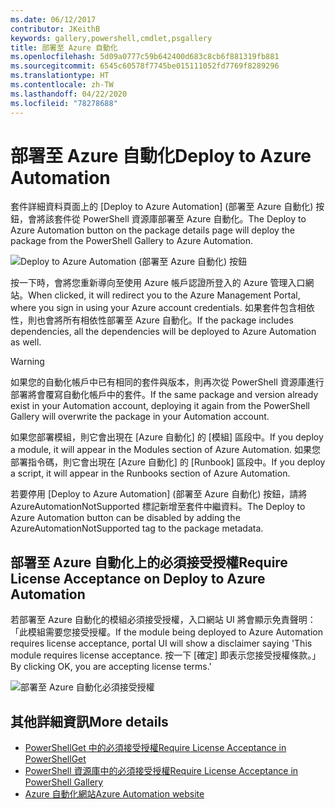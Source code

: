 ```yaml
---
ms.date: 06/12/2017
contributor: JKeithB
keywords: gallery,powershell,cmdlet,psgallery
title: 部署至 Azure 自動化
ms.openlocfilehash: 5d09a0777c59b642400d683c8cb6f881319fb881
ms.sourcegitcommit: 6545c60578f7745be015111052fd7769f8289296
ms.translationtype: HT
ms.contentlocale: zh-TW
ms.lasthandoff: 04/22/2020
ms.locfileid: "78278688"
---
```

# <a name="deploy-to-azure-automation"></a><span data-ttu-id="4bb47-103">部署至 Azure 自動化</span><span class="sxs-lookup"><span data-stu-id="4bb47-103">Deploy to Azure Automation</span></span>

<span data-ttu-id="4bb47-104">套件詳細資料頁面上的 [Deploy to Azure Automation] \(部署至 Azure 自動化) 按鈕，會將該套件從 PowerShell 資源庫部署至 Azure 自動化。</span><span class="sxs-lookup"><span data-stu-id="4bb47-104">The Deploy to Azure Automation button on the package details page will deploy the package from the PowerShell Gallery to Azure Automation.</span></span>

![Deploy to Azure Automation (部署至 Azure 自動化) 按鈕](media/deploy-to-azure-automation/DeployToAzureAutomationButton.png)

<span data-ttu-id="4bb47-106">按一下時，會將您重新導向至使用 Azure 帳戶認證所登入的 Azure 管理入口網站。</span><span class="sxs-lookup"><span data-stu-id="4bb47-106">When clicked, it will redirect you to the Azure Management Portal, where you sign in using your Azure account credentials.</span></span>
<span data-ttu-id="4bb47-107">如果套件包含相依性，則也會將所有相依性部署至 Azure 自動化。</span><span class="sxs-lookup"><span data-stu-id="4bb47-107">If the package includes dependencies, all the dependencies will be deployed to Azure Automation as well.</span></span>

> [!WARNING]
> <span data-ttu-id="4bb47-108">如果您的自動化帳戶中已有相同的套件與版本，則再次從 PowerShell 資源庫進行部署將會覆寫自動化帳戶中的套件。</span><span class="sxs-lookup"><span data-stu-id="4bb47-108">If the same package and version already exist in your Automation account, deploying it again from the PowerShell Gallery will overwrite the package in your Automation account.</span></span>

<span data-ttu-id="4bb47-109">如果您部署模組，則它會出現在 [Azure 自動化] 的 [模組] 區段中。</span><span class="sxs-lookup"><span data-stu-id="4bb47-109">If you deploy a module, it will appear in the Modules section of Azure Automation.</span></span>  <span data-ttu-id="4bb47-110">如果您部署指令碼，則它會出現在 [Azure 自動化] 的 [Runbook] 區段中。</span><span class="sxs-lookup"><span data-stu-id="4bb47-110">If you deploy a script, it will appear in the Runbooks section of Azure Automation.</span></span>

<span data-ttu-id="4bb47-111">若要停用 [Deploy to Azure Automation] \(部署至 Azure 自動化) 按鈕，請將 AzureAutomationNotSupported 標記新增至套件中繼資料。</span><span class="sxs-lookup"><span data-stu-id="4bb47-111">The Deploy to Azure Automation button can be disabled by adding the AzureAutomationNotSupported tag to the package metadata.</span></span>

## <a name="require-license-acceptance-on-deploy-to-azure-automation"></a><span data-ttu-id="4bb47-112">部署至 Azure 自動化上的必須接受授權</span><span class="sxs-lookup"><span data-stu-id="4bb47-112">Require License Acceptance on Deploy to Azure Automation</span></span>

<span data-ttu-id="4bb47-113">若部署至 Azure 自動化的模組必須接受授權，入口網站 UI 將會顯示免責聲明：「此模組需要您接受授權。</span><span class="sxs-lookup"><span data-stu-id="4bb47-113">If the module being deployed to Azure Automation requires license acceptance, portal UI will show a disclaimer saying 'This module requires license acceptance.</span></span> <span data-ttu-id="4bb47-114">按一下 [確定] 即表示您接受授權條款。」</span><span class="sxs-lookup"><span data-stu-id="4bb47-114">By clicking OK, you are accepting license terms.'</span></span>

![部署至 Azure 自動化必須接受授權](media/deploy-to-azure-automation/DeployToAzureAutomationRequireLicenseAcceptanceDisclaimer.png)

## <a name="more-details"></a><span data-ttu-id="4bb47-116">其他詳細資訊</span><span class="sxs-lookup"><span data-stu-id="4bb47-116">More details</span></span>

- [<span data-ttu-id="4bb47-117">PowerShellGet 中的必須接受授權</span><span class="sxs-lookup"><span data-stu-id="4bb47-117">Require License Acceptance in PowerShellGet</span></span>](../../concepts/module-license-acceptance.md)
- [<span data-ttu-id="4bb47-118">PowerShell 資源庫中的必須接受授權</span><span class="sxs-lookup"><span data-stu-id="4bb47-118">Require License Acceptance in PowerShell Gallery</span></span>](packages-that-require-license-acceptance.md)
- [<span data-ttu-id="4bb47-119">Azure 自動化網站</span><span class="sxs-lookup"><span data-stu-id="4bb47-119">Azure Automation website</span></span>](https://azure.microsoft.com/services/automation/)
